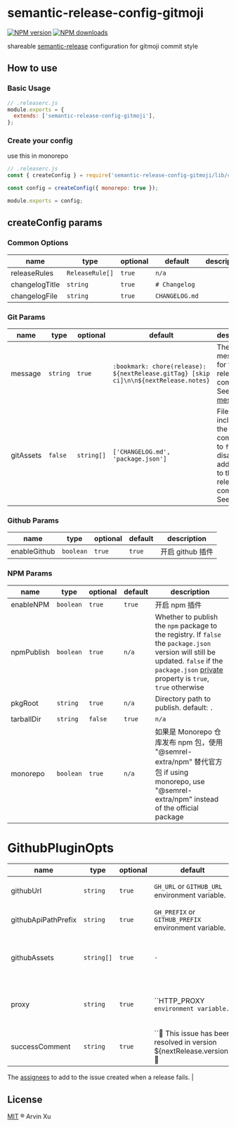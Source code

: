 # semantic-release-config-gitmoji

[![NPM version][version-image]][version-url] [![NPM downloads][download-image]][download-url]

shareable [semantic-release][semantic-release] configuration for gitmoji commit style

## How to use

### Basic Usage

```js
// .releaserc.js
module.exports = {
  extends: ['semantic-release-config-gitmoji'],
};
```

### Create your config

use this in monorepo

```js
// .releaserc.js
const { createConfig } = require('semantic-release-config-gitmoji/lib/createConfig');

const config = createConfig({ monorepo: true });

module.exports = config;
```

## createConfig params

### Common Options

| name           | type            | optional | default        | description |
| -------------- | --------------- | -------- | -------------- | ----------- |
| releaseRules   | `ReleaseRule[]` | `true`   | `n/a`          |             |
| changelogTitle | `string`        | `true`   | `# Changelog`  |             |
| changelogFile  | `string`        | `true`   | `CHANGELOG.md` |             |

### Git Params

| name      | type     | optional   | default                                                                              | description                                                                                                                 |
| --------- | -------- | ---------- | ------------------------------------------------------------------------------------ | --------------------------------------------------------------------------------------------------------------------------- |
| message   | `string` | `true`     | `:bookmark: chore(release): ${nextRelease.gitTag} [skip ci]\n\n${nextRelease.notes}` | The message for the release commit. See [message](#message).                                                                |
| gitAssets | `false`  | `string[]` | `['CHANGELOG.md', 'package.json']`                                                   | Files to include in the release commit.Set to `false` to disable adding files to the release commit. See [assets](#assets). |

### Github Params

| name         | type      | optional | default | description      |
| ------------ | --------- | -------- | ------- | ---------------- |
| enableGithub | `boolean` | `true`   | `true`  | 开启 github 插件 |

### NPM Params

| name       | type      | optional | default | description                                                                                                                                                                                                                                        |
| ---------- | --------- | -------- | ------- | -------------------------------------------------------------------------------------------------------------------------------------------------------------------------------------------------------------------------------------------------- |
| enableNPM  | `boolean` | `true`   | `true`  | 开启 npm 插件                                                                                                                                                                                                                                      |
| npmPublish | `boolean` | `true`   | `n/a`   | Whether to publish the `npm` package to the registry. If `false` the `package.json` version will still be updated. `false` if the `package.json` [private](https://docs.npmjs.com/files/package.json#private) property is `true`, `true` otherwise |
| pkgRoot    | `string`  | `true`   | `n/a`   | Directory path to publish. default: `.`                                                                                                                                                                                                            |
| tarballDir | `string`  | `false`  | `true`  | `n/a`                                                                                                                                                                                                                                              |
| monorepo   | `boolean` | `true`   | `n/a`   | 如果是 Monorepo 仓库发布 npm 包，使用 "@semrel-extra/npm" 替代官方包 if using monorepo, use "@semrel-extra/npm" instead of the official package                                                                                                    |

# GithubPluginOpts

| name                | type       | optional | default                                                                        | description                                                        |
| ------------------- | ---------- | -------- | ------------------------------------------------------------------------------ | ------------------------------------------------------------------ |
| githubUrl           | `string`   | `true`   | `GH_URL` or `GITHUB_URL` environment variable.                                 | The GitHub Enterprise endpoint.                                    |
| githubApiPathPrefix | `string`   | `true`   | `GH_PREFIX` or `GITHUB_PREFIX` environment variable.                           | The GitHub Enterprise API prefix.                                  |
| githubAssets        | `string[]` | `true`   | `-`                                                                            | An array of files to upload to the release. See [assets](#assets). |
| proxy               | `string`   | `true`   | ``HTTP_PROXY` environment variable.`                                           | The proxy to use to access the GitHub API. See [proxy](#proxy).    |
| successComment      | `string`   | `true`   | ``:tada: This issue has been resolved in version ${nextRelease.version} :tada: | The release is available on [GitHub release](github_release_url)`` |

The [assignees](https://help.github.com/articles/assigning-issues-and-pull-requests-to-other-github-users) to add to the
issue created when a release fails. |

## License

[MIT](../../LICENSE) ® Arvin Xu

<!-- npm url -->

[version-image]: http://img.shields.io/npm/v/semantic-release-config-gitmoji.svg?color=deepgreen&label=latest
[version-url]: http://npmjs.org/package/semantic-release-config-gitmoji
[download-image]: https://img.shields.io/npm/dm/semantic-release-config-gitmoji.svg
[download-url]: https://npmjs.org/package/semantic-release-config-gitmoji
[semantic-release]: https://github.com/semantic-release/semantic-release
